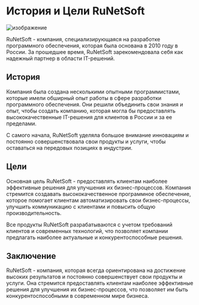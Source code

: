 # История и Цели RuNetSoft

![изображение](https://user-images.githubusercontent.com/99546572/229334357-6426c155-df55-4aed-a8df-98bcd94de7ca.png)

RuNetSoft - компания, специализирующаяся на разработке программного обеспечения, которая была основана в 2010 году в России. За прошедшее время, RuNetSoft зарекомендовала себя как надежный партнер в области IT-решений.

## История

Компания была создана несколькими опытными программистами, которые имели обширный опыт работы в сфере разработки программного обеспечения. Они решили объединить свои знания и опыт, чтобы создать компанию, которая могла бы предоставлять высококачественные IT-решения для клиентов в России и за ее пределами.

С самого начала, RuNetSoft уделяла большое внимание инновациям и постоянно совершенствовала свои продукты и услуги, чтобы оставаться на передовых позициях в индустрии.

## Цели

Основная цель RuNetSoft - предоставлять клиентам наиболее эффективные решения для улучшения их бизнес-процессов. Компания стремится создавать высококачественное программное обеспечение, которое помогает клиентам автоматизировать свои бизнес-процессы, улучшить коммуникацию с клиентами и повысить общую производительность.

Все продукты RuNetSoft разрабатываются с учетом требований клиентов и современных технологий, что позволяет компании предлагать наиболее актуальные и конкурентоспособные решения.

## Заключение

RuNetSoft - компания, которая всегда ориентирована на достижение высоких результатов и постоянно совершенствует свои продукты и услуги. Она стремится предоставлять клиентам наиболее эффективные решения для улучшения их бизнес-процессов, что позволяет им быть конкурентоспособными в современном мире бизнеса.
